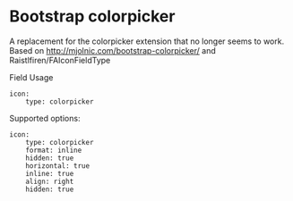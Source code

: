 Bootstrap colorpicker
======================

A replacement for the colorpicker extension that no longer seems to work. Based on http://mjolnic.com/bootstrap-colorpicker/ and Raistlfiren/FAIconFieldType

Field Usage 

	icon:
  		type: colorpicker

Supported options:

	icon:
  		type: colorpicker
  		format: inline
  		hidden: true
        horizontal: true
        inline: true
        align: right
        hidden: true
